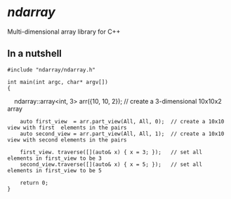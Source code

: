 # *ndarray*
Multi-dimensional array library for C++

## In a nutshell

    #include "ndarray/ndarray.h"
    
    int main(int argc, char* argv[])
    {
        ndarray::array<int, 3> arr({10, 10, 2});        // create a 3-dimensional 10x10x2 array
        
        auto first_view  = arr.part_view(All, All, 0);  // create a 10x10 view with first  elements in the pairs
        auto second_view = arr.part_view(All, All, 1);  // create a 10x10 view with second elements in the pairs
        
        first_view. traverse([](auto& x) { x = 3; });   // set all elements in first_view to be 3
        second_view.traverse([](auto& x) { x = 5; });   // set all elements in first_view to be 5
        
        return 0;
    }
    

